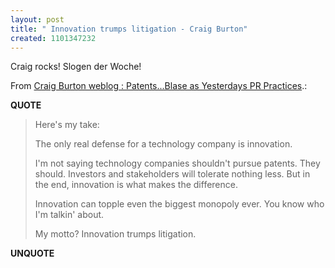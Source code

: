 ```yaml
---
layout: post
title: " Innovation trumps litigation - Craig Burton"
created: 1101347232
---
```

Craig rocks! Slogen der Woche!

<p>From <a href="http://www.craigburton.com/discuss/msgReader$420">Craig Burton weblog : Patents...Blase as Yesterdays PR Practices</a>.:</p>
<p><b>QUOTE</b></p><blockquote><p>Here's my take:</p>

<p>The only real defense for a technology company is innovation.
</p>
<p>I'm not saying technology companies shouldn't pursue patents. They should. Investors and stakeholders will tolerate nothing less. But in the end, innovation is what makes the difference.
</p>
<p>Innovation can topple even the biggest monopoly ever. You know who I'm talkin' about.
</p>
<p>My motto? Innovation trumps litigation.</p></blockquote><p><b>UNQUOTE</b></p>



